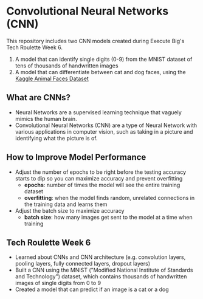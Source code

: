 # Convolutional Neural Networks (CNN)
This repository includes two CNN models created during Execute Big's Tech Roulette Week 6.
1. A model that can identify single digits (0-9) from the MNIST dataset of tens of thousands of handwritten images
2. A model that can differentiate between cat and dog faces, using the [Kaggle Animal Faces Dataset](https://www.kaggle.com/andrewmvd/animal-faces)

## What are CNNs?
- Neural Networks are a supervised learning technique that vaguely mimics the human brain. 
- Convolutional Neural Networks (CNN) are a type of Neural Network with various applications in computer vision, such as taking in a picture and identifying what the picture is of.
 
## How to Improve Model Performance
- Adjust the number of epochs to be right before the testing accuracy starts to dip so you can maximize accuracy and prevent overfitting
  - **epochs**: number of times the model will see the entire training dataset
  - **overfitting**: when the model finds random, unrelated connections in the training data and learns them
- Adjust the batch size to maximize accuracy 
  - **batch size**: how many images get sent to the model at a time when training

## Tech Roulette Week 6
- Learned about CNNs and CNN architecture (e.g. convolution layers, pooling layers, fully connected layers, dropout layers)
- Built a CNN using the MNIST ("Modified National Institute of Standards and Technology") dataset, which contains thousands of handwritten images of single digits from 0 to 9
- Created a model that can predict if an image is a cat or a dog
